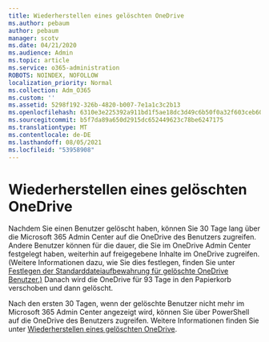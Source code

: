 ```yaml
---
title: Wiederherstellen eines gelöschten OneDrive
ms.author: pebaum
author: pebaum
manager: scotv
ms.date: 04/21/2020
ms.audience: Admin
ms.topic: article
ms.service: o365-administration
ROBOTS: NOINDEX, NOFOLLOW
localization_priority: Normal
ms.collection: Adm_O365
ms.custom: ''
ms.assetid: 5298f192-326b-4820-b007-7e1a1c3c2b13
ms.openlocfilehash: 6310e3e225392a911bd1f5ae18dc3d49c6b50f0a32f603ceb60816657d5b3fc6
ms.sourcegitcommit: b5f7da89a650d2915dc652449623c78be6247175
ms.translationtype: MT
ms.contentlocale: de-DE
ms.lasthandoff: 08/05/2021
ms.locfileid: "53958908"
---
```

# <a name="restore-a-deleted-onedrive"></a>Wiederherstellen eines gelöschten OneDrive

Nachdem Sie einen Benutzer gelöscht haben, können Sie 30 Tage lang über die Microsoft 365 Admin Center auf die OneDrive des Benutzers zugreifen. Andere Benutzer können für die dauer, die Sie im OneDrive Admin Center festgelegt haben, weiterhin auf freigegebene Inhalte im OneDrive zugreifen. (Weitere Informationen dazu, wie Sie dies festlegen, finden Sie unter [Festlegen der Standarddateiaufbewahrung für gelöschte OneDrive Benutzer.)](https://go.microsoft.com/fwlink/?linkid=874267) Danach wird die OneDrive für 93 Tage in den Papierkorb verschoben und dann gelöscht.
  
Nach den ersten 30 Tagen, wenn der gelöschte Benutzer nicht mehr im Microsoft 365 Admin Center angezeigt wird, können Sie über PowerShell auf die OneDrive des Benutzers zugreifen. Weitere Informationen finden Sie unter [Wiederherstellen eines gelöschten OneDrive](https://go.microsoft.com/fwlink/?linkid=874269).
  

